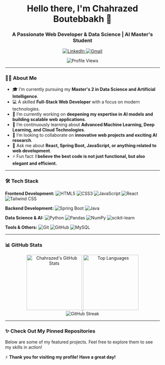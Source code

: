 <h1 align="center">Hello there, I'm Chahrazed Boutebbakh 👋</h1>
<h3 align="center">A Passionate Web Developer & Data Science | AI Master's Student</h3>

<p align="center">
  <a href="[[https://www.linkedin.com/in/your-linkedin]/"> <!-- Replace with your LinkedIn -->
    <img src="https://img.shields.io/badge/LinkedIn-0077B5?style=for-the-badge&logo=linkedin&logoColor=white" alt="LinkedIn"/>
  </a>
  <a href="mailto:chahrazed.boutebbakh@univ-constantine2.dz"> <!-- Replace with your email -->
    <img src="https://img.shields.io/badge/Gmail-D14836?style=for-the-badge&logo=gmail&logoColor=white" alt="Gmail"/>
  </a>
</p>

<p align="center">
  <img src="https://komarev.com/ghpvc/?username=BoutebbakhChahrazed&label=Profile%20Views&color=0e75b6&style=flat" alt="Profile Views"/> <!-- Replace your-github-username -->
</p>

---

### 👨‍💻 About Me

- 🎓 I’m currently pursuing my **Master's 2 in Data Science and Artificial Intelligence**.
- 💻 A skilled **Full-Stack Web Developer** with a focus on modern technologies.
- 🔭 I’m currently working on **deepening my expertise in AI models and building scalable web applications**.
- 🌱 I’m continuously learning about **Advanced Machine Learning, Deep Learning, and Cloud Technologies**.
- 👯 I’m looking to collaborate on **innovative web projects and exciting AI research**.
- 💬 Ask me about **React, Spring Boot, JavaScript, or anything related to web development**.
- ⚡ Fun fact: **I believe the best code is not just functional, but also elegant and efficient.**

---

### 🛠️ Tech Stack

**Frontend Development:**
![HTML5](https://img.shields.io/badge/HTML5-E34F26?style=for-the-badge&logo=html5&logoColor=white)
![CSS3](https://img.shields.io/badge/CSS3-1572B6?style=for-the-badge&logo=css3&logoColor=white)
![JavaScript](https://img.shields.io/badge/JavaScript-F7DF1E?style=for-the-badge&logo=javascript&logoColor=black)
![React](https://img.shields.io/badge/React-20232A?style=for-the-badge&logo=react&logoColor=61DAFB)
![Tailwind CSS](https://img.shields.io/badge/Tailwind_CSS-38B2AC?style=for-the-badge&logo=tailwind-css&logoColor=white)

**Backend Development:**
![Spring Boot](https://img.shields.io/badge/Spring_Boot-6DB33F?style=for-the-badge&logo=spring-boot&logoColor=white)
![Java](https://img.shields.io/badge/Java-ED8B00?style=for-the-badge&logo=openjdk&logoColor=white)

**Data Science & AI:**
![Python](https://img.shields.io/badge/Python-3776AB?style=for-the-badge&logo=python&logoColor=white)
![Pandas](https://img.shields.io/badge/Pandas-2C2D72?style=for-the-badge&logo=pandas&logoColor=white)
![NumPy](https://img.shields.io/badge/NumPy-013243?style=for-the-badge&logo=numpy&logoColor=white)
![scikit-learn](https://img.shields.io/badge/scikit--learn-F7931E?style=for-the-badge&logo=scikit-learn&logoColor=white)

**Tools & Others:**
![Git](https://img.shields.io/badge/Git-F05032?style=for-the-badge&logo=git&logoColor=white)
![GitHub](https://img.shields.io/badge/GitHub-100000?style=for-the-badge&logo=github&logoColor=white)
![MySQL](https://img.shields.io/badge/MySQL-00000F?style=for-the-badge&logo=mysql&logoColor=white)

---

### 📊 GitHub Stats

<p align="center">
  <a href="https://github.com/BoutebbakhChahrazed"> <!-- Replace your-github-username -->
    <img height="180em" src="https://github-readme-stats.vercel.app/api?username=your-github-username&show_icons=true&theme=radical&hide_border=true&count_private=true&include_all_commits=true" alt="Chahrazed's GitHub Stats"/>
    <img height="180em" src="https://github-readme-stats.vercel.app/api/top-langs/?username=your-github-username&theme=radical&hide_border=true&layout=compact&langs_count=8" alt="Top Languages"/>
  </a>
  <br/>
  <img src="https://github-readme-streak-stats.herokuapp.com/?user=BoutebbakhChahrazed&theme=radical&hide_border=true" alt="GitHub Streak"/> <!-- Replace your-github-username -->
</p>

---

### ✨ Check Out My Pinned Repositories

Below are some of my featured projects. Feel free to explore them to see my skills in action!

⚡ **Thank you for visiting my profile! Have a great day!**
